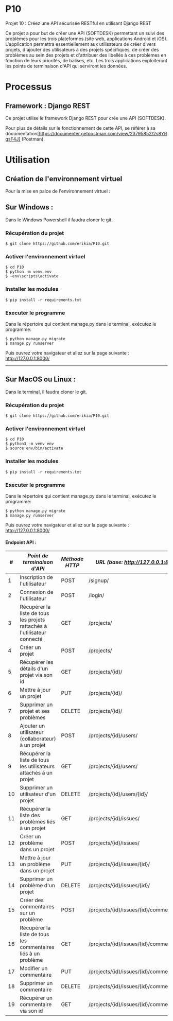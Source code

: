 # P10

Projet 10 : Créez une API sécurisée RESTful en utilisant Django REST

Ce projet a pour but de créer une API (SOFTDESK) permettant un suivi des problèmes pour les trois plateformes (site web, applications Android et iOS).
L'application permettra essentiellement aux utilisateurs de créer divers projets, d'ajouter des utilisateurs à des projets spécifiques, de créer des problèmes au sein des projets et d'attribuer des libellés à ces problèmes en fonction de leurs priorités, de balises, etc.
Les trois applications exploiteront les points de terminaison d'API qui serviront les données.

# Processus
## Framework : Django REST
Ce projet utilise le framework Django REST pour crée une API (SOFTDESK).

Pour plus de détails sur le fonctionnement de cette API, se référer à sa documentation[https://documenter.getpostman.com/view/23795852/2s8YRgsF4J] (Postman).

# Utilisation

## Création de l'environnement virtuel

Pour la mise en palce de l'environnement virtuel :

## Sur Windows :
Dans le Windows Powershell il faudra cloner le git.
### Récupération du projet

    $ git clone https://github.com/erikia/P10.git

### Activer l'environnement virtuel
    $ cd P10 
    $ python -m venv env 
    $ ~env\scripts\activate
    
### Installer les modules
    $ pip install -r requirements.txt

### Executer le programme
Dans le répertoire qui contient manage.py dans le terminal, exécutez le programme:

    $ python manage.py migrate
    $ manage.py runserver

Puis ouvrez votre navigateur et allez sur la page suivante : http://127.0.0.1:8000/
    
----------------------------------------------
## Sur MacOS ou Linux :
Dans le terminal, il faudra cloner le git.
### Récupération du projet

    $ git clone https://github.com/erikia/P10.git

### Activer l'environnement virtuel
    $ cd P10
    $ python3 -m venv env 
    $ source env/bin/activate
    
### Installer les modules
    $ pip install -r requirements.txt

### Executer le programme
Dans le répertoire qui contient manage.py dans le terminal, exécutez le programme:

    $ python manage.py migrate
    $ manage.py runserver

Puis ouvrez votre navigateur et allez sur la page suivante : http://127.0.0.1:8000/

#### Endpoint API :

| #   | *Point de terminaison d'API*                                              | *Méthode HTTP* | *URL (base: http://127.0.0.1:8000)*       |
|-----|---------------------------------------------------------------------------|----------------|-------------------------------------------|
| 1   | Inscription de l'utilisateur                                              | POST           | /signup/                                  |
| 2   | Connexion de l'utilisateur                                                | POST           | /login/                                   |
| 3   | Récupérer la liste de tous les projets rattachés à l'utilisateur connecté | GET            | /projects/                                |
| 4   | Créer un projet                                                           | POST           | /projects/                                |
| 5   | Récupérer les détails d'un projet via son id                              | GET            | /projects/{id}/                           |
| 6   | Mettre à jour un projet                                                   | PUT            | /projects/{id}/                           |
| 7   | Supprimer un projet et ses problèmes                                      | DELETE         | /projects/{id}/                           |
| 8   | Ajouter un utilisateur (collaborateur) à un projet                        | POST           | /projects/{id}/users/                     |
| 9   | Récupérer la liste de tous les utilisateurs attachés à un projet          | GET            | /projects/{id}/users/                     |
| 10  | Supprimer un utilisateur d'un projet                                      | DELETE         | /projects/{id}/users/{id}/                |
| 11  | Récupérer la liste des problèmes liés à un projet                         | GET            | /projects/{id}/issues/                    |
| 12  | Créer un problème dans un projet                                          | POST           | /projects/{id}/issues/                    |
| 13  | Mettre à jour un problème dans un projet                                  | PUT            | /projects/{id}/issues/{id}/               |
| 14  | Supprimer un problème d'un projet                                         | DELETE         | /projects/{id}/issues/{id}/               |
| 15  | Créer des commentaires sur un problème                                    | POST           | /projects/{id}/issues/{id}/comments/      |
| 16  | Récupérer la liste de tous les commentaires liés à un problème            | GET            | /projects/{id}/issues/{id}/comments/      |
| 17  | Modifier un commentaire                                                   | PUT            | /projects/{id}/issues/{id}/comments/{id}/ |
| 18  | Supprimer un commentaire                                                  | DELETE         | /projects/{id}/issues/{id}/comments/{id}/ |
| 19  | Récupérer un commentaire via son id                                       | GET            | /projects/{id}/issues/{id}/comments/{id}/ |
